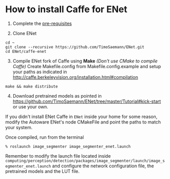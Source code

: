 # How to install Caffe for ENet

1. Complete the [pre-requisites](http://caffe.berkeleyvision.org/install_apt.html) 

2. Clone ENet 

```
cd ~
git clone --recursive https://github.com/TimoSaemann/ENet.git
cd ENet/caffe-enet
```

3. Compile ENet fork of Caffe using **Make** *(Don't use CMake to compile Caffe)*
Create Makefile.config from Makefile.config.example and setup your paths
as indicated in http://caffe.berkeleyvision.org/installation.html#compilation
```
make && make distribute
```

4. Download pretrained models as pointed in 
https://github.com/TimoSaemann/ENet/tree/master/Tutorial#kick-start or use your own.

If you didn't install ENet Caffe in `ENet` inside your home for some reason, 
modify the Autoware ENet's node CMakeFile and point the paths to match your system.

Once compiled, run from the terminal

```
% roslaunch image_segmenter image_segmenter_enet.launch 
```
Remember to modify the launch file located inside 
`computing/perception/detection/packages/image_segmenter/launch/image_segmenter_enet.launch`
and configure the network configuration file, the pretrained models and the LUT file.

